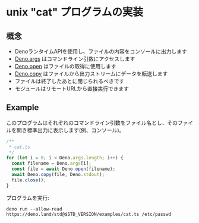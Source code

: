 <!-- # An implementation of the unix "cat" program -->
# unix "cat" プログラムの実装

<!-- ## Concepts -->
## 概念

<!--
- Use the Deno runtime API to output the contents of a file to the console
- [Deno.args](https://doc.deno.land/builtin/stable#Deno.args) accesses the
  command line arguments
- [Deno.open](https://doc.deno.land/builtin/stable#Deno.open) is used to get a
  handle to a file
- [Deno.copy](https://doc.deno.land/builtin/stable#Deno.copy) is used to
  transfer data from the file to the output stream
- Files should be closed when you are finished with them
- Modules can be run directly from remote URLs
-->
- DenoランタイムAPIを使用し、ファイルの内容をコンソールに出力します
- [Deno.args](https://doc.deno.land/builtin/stable#Deno.args) はコマンドライン引数にアクセスします
- [Deno.open](https://doc.deno.land/builtin/stable#Deno.open) はファイルの取得に使用します
- [Deno.copy](https://doc.deno.land/builtin/stable#Deno.copy) はファイルから出力ストリームにデータを転送します
- ファイルは終了したあとに閉じられるべきです
- モジュールはリモートURLから直接実行できます

## Example

<!--
In this program each command-line argument is assumed to be a filename, the file
is opened, and printed to stdout (e.g. the console).
-->
このプログラムはそれぞれのコマンドライン引数をファイル名とし、そのファイルを開き標準出力に表示します(例、コンソール)。

```ts
/**
 * cat.ts
 */
for (let i = 0; i < Deno.args.length; i++) {
  const filename = Deno.args[i];
  const file = await Deno.open(filename);
  await Deno.copy(file, Deno.stdout);
  file.close();
}
```
<!-- To run the program: -->
プログラムを実行:

```shell
deno run --allow-read https://deno.land/std@$STD_VERSION/examples/cat.ts /etc/passwd
```
